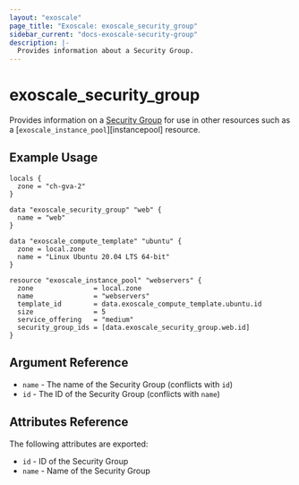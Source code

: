 ```yaml
---
layout: "exoscale"
page_title: "Exoscale: exoscale_security_group"
sidebar_current: "docs-exoscale-security-group"
description: |-
  Provides information about a Security Group.
---
```


# exoscale\_security\_group

Provides information on a [Security Group][sg] for use in other resources such as a [`exoscale_instance_pool`][instancepool] resource.

[sg]: https://community.exoscale.com/documentation/compute/security-groups/
[compute]: ../r/compute.html


## Example Usage

```hcl
locals {
  zone = "ch-gva-2"
}

data "exoscale_security_group" "web" {
  name = "web"
}

data "exoscale_compute_template" "ubuntu" {
  zone = local.zone
  name = "Linux Ubuntu 20.04 LTS 64-bit"
}

resource "exoscale_instance_pool" "webservers" {
  zone               = local.zone
  name               = "webservers"
  template_id        = data.exoscale_compute_template.ubuntu.id
  size               = 5
  service_offering   = "medium"
  security_group_ids = [data.exoscale_security_group.web.id]
}
```


## Argument Reference

* `name` - The name of the Security Group (conflicts with `id`)
* `id` - The ID of the Security Group (conflicts with `name`)


## Attributes Reference

The following attributes are exported:

* `id` - ID of the Security Group
* `name` - Name of the Security Group
